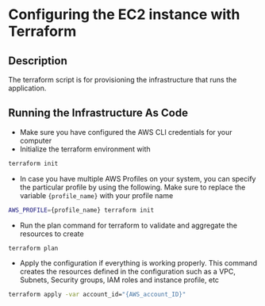 # Configuring the EC2 instance with Terraform

## Description 
The terraform script is for provisioning the infrastructure that runs the application. 

## Running the Infrastructure As Code
* Make sure you have configured the AWS CLI credentials for your computer
* Initialize the terraform environment with 
```sh
terraform init
```
* In case you have multiple AWS Profiles on your system, you can specify the particular profile by using the following. Make sure to replace the variable `{profile_name}` with your profile name
```sh 
AWS_PROFILE={profile_name} terraform init
```
* Run the plan command for terraform to validate and aggregate the resources to create
```sh 
terraform plan
```
* Apply the configuration if everything is working properly. This command creates the resources defined in the configuration such as a VPC, Subnets, Security groups, IAM roles and instance profile, etc
```sh
terraform apply -var account_id="{AWS_account_ID}"
```

